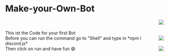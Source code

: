 # Make-your-Own-Bot

<img align="right" src="https://cdn.discordapp.com/attachments/829401669715886080/868648835591831582/Download.png">
<br>
<br>
This ist the Code for your first Bot
<br>
<img align="right" src="https://cdn.discordapp.com/attachments/829401669715886080/868658650405810227/IMG_20210725_025910_128.jpg">
Before you can run the command go to "Shell" and type in *npm i discord.js*
<br> 
<img align="right"
 src="https://cdn.discordapp.com/attachments/829401669715886080/868659710352568330/IMG_20210725_030318_354.JPG">
 Then click on run and have fun 😄

